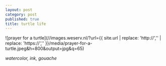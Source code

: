 ```yaml
---
layout: post
category: post
published: true
title: turtle life
---
```

![prayer for a turtle](//images.weserv.nl/?url={{ site.url | replace: 'http://','' | replace: 'https://','' }}/media/prayer-for-a-turtle.jpeg&h=800&output=jpg&q=65)
<!--more-->
<span class='date fr'>*watercolor, ink, gouache*</span><br>  
  
  
  